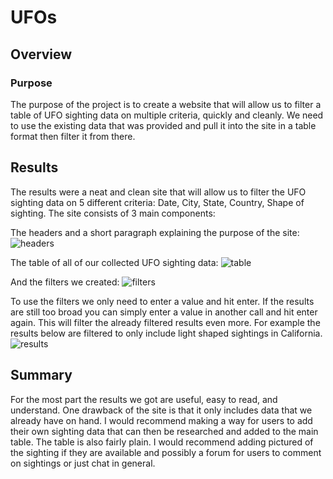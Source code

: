 # UFOs

## Overview
### Purpose

The purpose of the project is to create a website that will allow us to filter a table of UFO sighting data on multiple criteria, quickly and cleanly. We need to use the existing data that was provided and pull it into the site in a table format then filter it from there.

## Results

The results were a neat and clean site that will allow us to filter the UFO sighting data on 5 different criteria: Date, City, State, Country, Shape of sighting. The site consists of 3 main components:

The headers and a short paragraph explaining the purpose of the site:
![headers]()

The table of all of our collected UFO sighting data:
![table]()

And the filters we created:
![filters]()

To use the filters we only need to enter a value and hit enter. If the results are still too broad you can simply enter a value in another call and hit enter again. This will filter the already filtered results even more. For example the results below are filtered to only include light shaped sightings in California.
![results]()

## Summary

For the most part the results we got are useful, easy to read, and understand. One drawback of the site is that it only includes data that we already have on hand. I would recommend making a way for users to add their own sighting data that can then be researched and added to the main table. The table is also fairly plain. I would recommend adding pictured of the sighting if they are available and possibly a forum for users to comment on sightings or just chat in general. 
